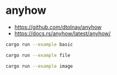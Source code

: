 # anyhow

- https://github.com/dtolnay/anyhow
- https://docs.rs/anyhow/latest/anyhow/

```sh
cargo run --example basic

cargo run --example file

cargo run --example image
```